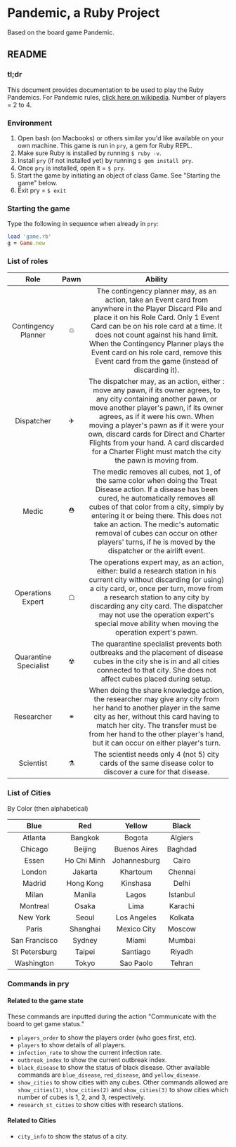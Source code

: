 # Pandemic, a Ruby Project

Based on the board game Pandemic.

## README

### tl;dr

This document provides documentation to be used to play the Ruby Pandemics. For Pandemic rules, [click here on  wikipedia](http://tinyurl.com/hvr9nfr). Number of players = 2 to 4.

### Environment

1. Open bash (on Macbooks) or others similar you'd like available on your own machine. This game is run in `pry`, a gem for Ruby REPL.
2. Make sure Ruby is installed by running `$ ruby -v`.
3. Install `pry` (if not installed yet) by running `$ gem install pry`.
4. Once `pry` is installed, open it = `$ pry`.
5. Start the game by initiating an object of class Game. See "Starting the game" below.
6. Exit pry = `$ exit`

### Starting the game

Type the following in sequence when already in `pry`:

```ruby
load 'game.rb'
g = Game.new
```

### List of roles

| Role | Pawn | Ability |
| :---: | :---: | :---: |
| Contingency Planner | ♲ | The contingency planner may, as an action, take an Event card from anywhere in the Player Discard Pile and place it on his Role Card. Only 1 Event Card can be on his role card at a time. It does not count against his hand limit. When the Contingency Planner plays the Event card on his role card, remove this Event card from the game (instead of discarding it).|
| Dispatcher | ✈ | The dispatcher may, as an action, either : move any pawn, if its owner agrees, to any city containing another pawn, or move another player's pawn, if its owner agrees, as if it were his own. When moving a player's pawn as if it were your own, discard cards for Direct and Charter Flights from your hand. A card discarded for a Charter Flight must match the city the pawn is moving from.|
| Medic | ⛑ | The medic removes all cubes, not 1, of the same color when doing the Treat Disease action. If a disease has been cured, he automatically removes all cubes of that color from a city, simply by entering it or being there. This does not take an action. The medic's automatic removal of cubes can occur on other players' turns, if he is moved by the dispatcher or the airlift event. |
| Operations Expert | ☖ | The operations expert may, as an action, either: build a research station in his current city without discarding (or using) a city card, or, once per turn, move from a research station to any city by discarding any city card. The dispatcher may not use the operation expert's special move ability when moving the operation expert's pawn. |
| Quarantine Specialist | ☢ | The quarantine specialist prevents both outbreaks and the placement of disease cubes in the city she is in and all cities connected to that city. She does not affect cubes placed during setup. |
| Researcher | ⚭ | When doing the share knowledge action, the researcher may give any city from her hand to another player in the same city as her, without this card having to match her city. The transfer must be from her hand to the other player's hand, but it can occur on either player's turn. |
| Scientist | ⚗ | The scientist needs only 4 (not 5) city cards of the same disease color to discover a cure for that disease. |

### List of Cities

By Color (then alphabetical)

| Blue | Red | Yellow | Black |
| :---: | :---: | :---: | :---: |
| Atlanta | Bangkok | Bogota | Algiers |
| Chicago | Beijing | Buenos Aires | Baghdad |
| Essen | Ho Chi Minh | Johannesburg | Cairo |
| London | Jakarta | Khartoum | Chennai |
| Madrid | Hong Kong | Kinshasa | Delhi |
| Milan | Manila | Lagos | Istanbul |
| Montreal | Osaka | Lima | Karachi |
| New York | Seoul | Los Angeles | Kolkata |
| Paris | Shanghai | Mexico City | Moscow |
| San Francisco | Sydney | Miami | Mumbai |
| St Petersburg | Taipei | Santiago | Riyadh |
| Washington | Tokyo | Sao Paolo | Tehran |


### Commands **in pry**

#### Related to the game state

These commands are inputted during the action "Communicate with the board to get game status."

- `players_order` to show the players order (who goes first, etc).
- `players` to show details of all players.
- `infection_rate` to show the current infection rate.
- `outbreak_index` to show the current outbreak index.
- `black_disease` to show the status of black disease. Other available commands are `blue_disease`, `red_disease`, and `yellow_disease`.
- `show_cities` to show cities with any cubes. Other commands allowed  are `show_cities(1)`, `show_cities(2)` and `show_cities(3)` to show cities which number of cubes is 1, 2, and 3, respectively.
- `research_st_cities` to show cities with research stations.

#### Related to Cities

- `city_info` to show the status of a city.
